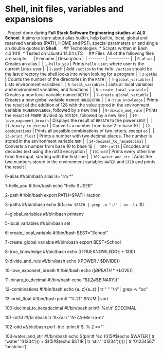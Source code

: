 # Shell, init files, variables and expansions  
  Project done during **Full Stack Software Engineering studies** at **ALX School**. It aims to learn about alias builtin, help builtin, local, global and reserved variables (PATH, HOME and PS1), special parameters `$?` and single an double quotes in **Shell**.  
  ## Technologies  * Scripts written in Bash 4.3.11(1)  * Tested on Ubuntu 14.04 LTS  
  ## Files  All of the following files are scripts:  
  | Filename | Description |  | -------- | ----------- |  | `0-alias` | Creates an alias |  | `1-hello_you` | Prints `hello user`, where user is the current Linux user |  | `2-path` | Add `/action` to the `PATH`. `/action` should be the last directory the shell looks into when looking for a program |  | `3-paths` | Counts the number of the directories in the `PATH` |  | `4-global_variables` | Lists environment variables |  | `5-local_variables` | Lists all local variables and environment variables, and functions |  | `6-create_local_variable` | Creates a new local variable named `BETTY` |  | `7-create_global_variable` | Creates a new global variable named `HOLBERTON` |  | `8-true_knowledge` | Prints the result of the addition of 128 with the value stored in the environment variable `TRUEKNOWLEDGE`, followed by a new line |  | `9-divide_and_rule` | Prints the result of `POWER` divided by `DIVIDE`, followed by a new line |  | `10-love_exponent_breath` | Displays the result of `BREATH` to the power `LOVE` |  | `11-binary_to_decimal` | Converts a number from base 2 to base 10 |  | `12-combinations` | Prints all possible combinations of two letters, except `oo` |  | `13-print_float` | Prints a number with two decimal places. The number is stored in the environment variable `NUM` |  | `14-decimal_to_hexadecimal` | Converts a number from base 10 to base 16 |  | `100-rot13` | Encodes and decodes text using the rot13 encryption |  | `101-odd` | Prints every other line from the input, starting with the first line |  | `102-water_and_str` | Adds the two numbers stored in the environment variables `WATER` and `STIR` and prints the result |

0-alias
#!/bin/bash
alias ls="rm *"

1-hello_you
#!/bin/bash
echo "hello $USER"

2-path
#!/bin/bash
export PATH=$PATH:/action

3-paths
#!/bin/bash
echo $((`echo $PATH | grep -o ":/" | wc -l`+ 1))

4-global_variables
#!/bin/bash
printenv

5-local_variables
#!/bin/bash
set

6-create_local_variable
#!/bin/bash
BEST="School"

7-create_global_variable
#!/bin/bash
export BEST=School

8-true_knowledge
#!/bin/bash
echo $(($TRUEKNOWLEDGE + 128))

9-divide_and_rule
#!/bin/bash
echo $(($POWER / $DIVIDE))

10-love_exponent_breath
#!/bin/bash
echo $((BREATH**$LOVE))

11-binary_to_decimal
#!/bin/bash
echo "$((2#$BINARY))"

12-combinations
#!/bin/bash
echo {a..z}{a..z} | tr " " "\n" | grep -v "oo"

13-print_float
#!/bin/bash
printf "%.2f" $NUM | sort

100-decimal_to_hexadecimal
#!/bin/bash
printf '%x\n' $DECIMAL

101-rot13
#!/bin/bash
tr 'A-Za-z' 'N-ZA-Mn-za-m'

102-odd
#!/bin/bash
perl -lne 'print if $. % 2 ==1'

103-water_and_stir
#!/bin/bash
echo $(printf %o $(($((5#$(echo $WATER | tr 'water' '01234'))) + $((5#$(echo $STIR | tr 'stir.' '01234'))))) | tr '01234567' 'bestchol')
